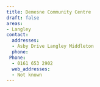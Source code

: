 ```yaml
---
title: Demesne Community Centre
draft: false
areas:
- Langley
contact:
  addresses:
  - Asby Drive Langley Middleton
  phone:
 Phone:
  - 0161 653 2902
  web_addresses:
  - Not known
---
```


